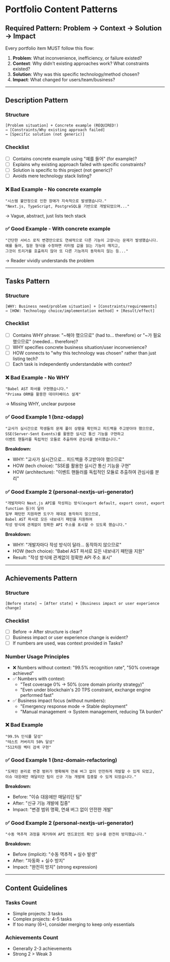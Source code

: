 # Portfolio Content Patterns

## Required Pattern: Problem → Context → Solution → Impact

Every portfolio item MUST follow this flow:

1. **Problem**: What inconvenience, inefficiency, or failure existed?
2. **Context**: Why didn't existing approaches work? What constraints existed?
3. **Solution**: Why was this specific technology/method chosen?
4. **Impact**: What changed for users/team/business?

---

## Description Pattern

### Structure
```
[Problem situation] + Concrete example (REQUIRED!)
→ [Constraints/Why existing approach failed]
→ [Specific solution (not generic)]
```

### Checklist
- [ ] Contains concrete example using "예를 들어" (for example)?
- [ ] Explains why existing approach failed with specific constraints?
- [ ] Solution is specific to this project (not generic)?
- [ ] Avoids mere technology stack listing?

### ❌ Bad Example - No concrete example
```
"시스템 불안정으로 인한 장애가 지속적으로 발생했습니다."
"Next.js, TypeScript, PostgreSQL을 기반으로 개발되었으며..."
```
→ Vague, abstract, just lists tech stack

### ✅ Good Example - With concrete example
```
"간단한 서비스 로직 변경만으로도 연쇄적으로 다른 기능이 고장나는 문제가 발생했습니다.
예를 들어, 질문 형식을 수정하면 리터럴 값을 읽는 기능이 깨지고,
그것이 트리거를 호출하지 않아 또 다른 기능까지 동작하지 않는 등..."
```
→ Reader vividly understands the problem

---

## Tasks Pattern

### Structure
```
[WHY: Business need/problem situation] + [Constraints/requirements]
→ [HOW: Technology choice/implementation method] + [Result/effect]
```

### Checklist
- [ ] Contains WHY phrase: "~해야 했으므로" (had to... therefore) or "~가 필요했으므로" (needed... therefore)?
- [ ] WHY specifies concrete business situation/user inconvenience?
- [ ] HOW connects to "why this technology was chosen" rather than just listing tech?
- [ ] Each task is independently understandable with context?

### ❌ Bad Example - No WHY
```
"Babel AST 파서를 구현했습니다."
"Prisma ORM을 활용한 데이터베이스 설계"
```
→ Missing WHY, unclear purpose

### ✅ Good Example 1 (bnz-odapp)
```
"교사가 실시간으로 학생들의 문제 풀이 상황을 확인하고 피드백을 주고받아야 했으므로,
SSE(Server-Sent Events)를 활용한 실시간 통신 기능을 구현하고
이벤트 핸들러를 독립적인 모듈로 추출하여 관심사를 분리했습니다."
```

**Breakdown:**
- WHY: "교사가 실시간으로... 피드백을 주고받아야 했으므로"
- HOW (tech choice): "SSE를 활용한 실시간 통신 기능을 구현"
- HOW (architecture): "이벤트 핸들러를 독립적인 모듈로 추출하여 관심사를 분리"

### ✅ Good Example 2 (personal-nextjs-uri-generator)
```
"개발자마다 Next.js API를 작성하는 방식(export default, export const, export function 등)이 달라
일부 패턴만 지원하면 도구가 제대로 동작하지 않으므로,
Babel AST 파서로 모든 내보내기 패턴을 지원하여
작성 방식에 관계없이 정확한 API 주소를 표시할 수 있도록 했습니다."
```

**Breakdown:**
- WHY: "개발자마다 작성 방식이 달라... 동작하지 않으므로"
- HOW (tech choice): "Babel AST 파서로 모든 내보내기 패턴을 지원"
- Result: "작성 방식에 관계없이 정확한 API 주소 표시"

---

## Achievements Pattern

### Structure
```
[Before state] → [After state] + [Business impact or user experience change]
```

### Checklist
- [ ] Before → After structure is clear?
- [ ] Business impact or user experience change is evident?
- [ ] If numbers are used, was context provided in Tasks?

### Number Usage Principles
- ❌ Numbers without context: "99.5% recognition rate", "50% coverage achieved"
- ✅ Numbers with context:
  - "Test coverage 0% → 50% (core domain priority strategy)"
  - "Even under blockchain's 20 TPS constraint, exchange engine performed fast"
- ✅ Business impact focus (without numbers):
  - "Emergency response mode → Stable deployment"
  - "Manual management → System management, reducing TA burden"

### ❌ Bad Example
```
"99.5% 인식률 달성"
"테스트 커버리지 50% 달성"
"512차원 벡터 검색 구현"
```

### ✅ Good Example 1 (bnz-domain-refactoring)
```
"도메인 분리로 변경 범위가 명확해져 연쇄 버그 없이 안전하게 개발할 수 있게 되었고,
이슈 대응에만 매달리던 팀이 신규 기능 개발에 집중할 수 있게 되었습니다."
```

**Breakdown:**
- Before: "이슈 대응에만 매달리던 팀"
- After: "신규 기능 개발에 집중"
- Impact: "변경 범위 명확, 연쇄 버그 없이 안전한 개발"

### ✅ Good Example 2 (personal-nextjs-uri-generator)
```
"수동 역추적 과정을 제거하여 API 엔드포인트 확인 실수를 완전히 방지했습니다."
```

**Breakdown:**
- Before (implicit): "수동 역추적 + 실수 발생"
- After: "자동화 + 실수 방지"
- Impact: "완전히 방지" (strong expression)

---

## Content Guidelines

### Tasks Count
- Simple projects: 3 tasks
- Complex projects: 4-5 tasks
- If too many (6+), consider merging to keep only essentials

### Achievements Count
- Generally 2-3 achievements
- Strong 2 > Weak 3

